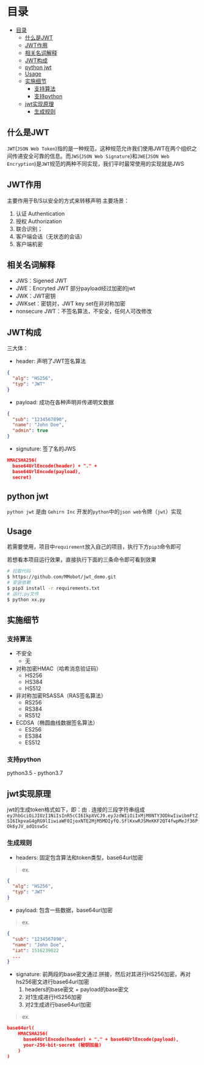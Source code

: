 # 目录

- [目录](#目录)
  - [什么是JWT](#什么是jwt)
  - [JWT作用](#jwt作用)
  - [相关名词解释](#相关名词解释)
  - [JWT构成](#jwt构成)
  - [python jwt](#python-jwt)
  - [Usage](#usage)
  - [实施细节](#实施细节)
    - [支持算法](#支持算法)
    - [支持python](#支持python)
  - [jwt实现原理](#jwt实现原理)
    - [生成规则](#生成规则)

## 什么是JWT

`JWT`(`JSON Web Token`)指的是一种规范，这种规范允许我们使用JWT在两个组织之间传递安全可靠的信息。而`JWS`(`JSON Web Signature`)和`JWE`(`JSON Web Encryption`)是`JWT`规范的两种不同实现，我们平时最常使用的实现就是JWS

## JWT作用

主要作用于B/S以安全的方式来转移声明
主要场景：

1. 认证 Authentication
2. 授权 Authorization
3. 联合识别；
4. 客户端会话（无状态的会话）
5. 客户端机密

## 相关名词解释

- JWS：Sigened JWT
- JWE：Encryted JWT 部分payload经过加密的jwt
- JWK：JWT密钥
- JWKset：密钥对，JWT key set在非对称加密
- nonsecure JWT：不签名算法，不安全，任何人可改修改

## JWT构成

三大体：

- header: 声明了JWT签名算法

```json
{
  "alg": "HS256",
  "typ": "JWT"
}
```

- payload: 成功在各种声明并传递明文数据

```json
{
  "sub": "1234567890",
  "name": "John Doe",
  "admin": true
}
```

- signuture: 签了名的JWS

```json
HMACSHA256(
  base64UrlEncode(header) + "." +
  base64UrlEncode(payload),
  secret)
```

## python jwt

`python jwt` 是由 `Gehirn Inc` 开发的`python`中的`json web`令牌（`jwt`）实现

## Usage

若需要使用，项目中`requirement`放入自己的项目，执行下方`pip3`命令即可

若想看本项目运行效果，直接执行下面的三条命令即可看到效果

```sh
# 拉取代码
$ https://github.com/MMobot/jwt_demo.git
# 安装依赖
$ pip3 install -r requirements.txt
# 运行.py文件
$ python xx.py
```

## 实施细节

### 支持算法

- 不安全
  - 无
- 对称加密HMAC（哈希消息验证码）
  - HS256
  - HS384
  - HS512
- 非对称加密RSASSA（RAS签名算法）
  - RS256
  - RS384
  - RS512
- ECDSA（椭圆曲线数据签名算法）
  - ES256
  - ES384
  - ES512

### 支持python

python3.5 - python3.7

## jwt实现原理

jwt的生成token格式如下，即：由 . 连接的三段字符串组成
`eyJhbGciOiJIUzI1NiIsInR5cCI6IkpXVCJ9.eyJzdWIiOiIxMjM0NTY3ODkwIiwibmFtZSI6IkpvaG4gRG9lIiwiaWF0IjoxNTE2MjM5MDIyfQ.SflKxwRJSMeKKF2QT4fwpMeJf36POk6yJV_adQssw5c`

### 生成规则

- headers: 固定包含算法和token类型，base64url加密

> ex.

```json
{
  "alg": "HS256",
  "typ": "JWT"
}
```

- payload: 包含一些数据，base64url加密

> ex.

```json
{
  "sub": "1234567890",
  "name": "John Doe",
  "iat": 1516239022
  ...
}
```

- signature: 前两段的base密文通过.拼接，然后对其进行HS256加密，再对hs256密文进行base64url加密
  1. headers的base密文 + payload的base密文
  2. 对1生成进行HS256加密
  3. 对2生成进行base64url加密

> ex.

```json
base64url(
    HMACSHA256(
      base64UrlEncode(header) + "." + base64UrlEncode(payload),
      your-256-bit-secret (秘钥加盐)
    )
)
```
